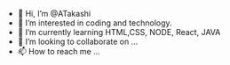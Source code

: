 - 👋 Hi, I’m @ATakashi
- 👀 I’m interested in coding and technology.
- 🌱 I’m currently learning HTML,CSS, NODE, React, JAVA
- 💞️ I’m looking to collaborate on ...
- 📫 How to reach me ...

<!---
Apocrophyn/Apocrophyn is a ✨ special ✨ repository because its `README.md` (this file) appears on your GitHub profile.
You can click the Preview link to take a look at your changes.
--->
